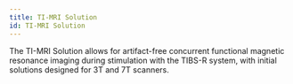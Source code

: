 ```yaml
---
title: TI-MRI Solution
id: TI-MRI Solution
---
```


The TI-MRI Solution allows for artifact-free concurrent functional magnetic resonance imaging during stimulation with the TIBS-R system, with initial solutions designed for 3T and 7T scanners.
